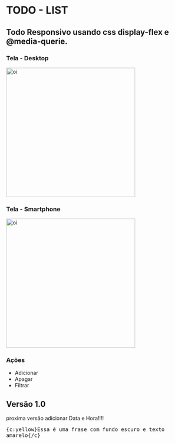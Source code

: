 # TODO - LIST

## Todo Responsivo usando css display-flex e @media-querie.

### Tela - Desktop

<img src="https://user-images.githubusercontent.com/87907917/208271011-421bd3a5-74c2-402b-9909-c8f4e21a9a98.png" title="oi" height="350" weidth="350">

### Tela - Smartphone

<img src="https://user-images.githubusercontent.com/87907917/208271453-b5570c49-2a8e-417a-a097-1f80d0ee5e2b.png" title="oi" height="350" weidth="350">

### **Ações**

* Adicionar
* Apagar
* Filtrar

## Versão 1.0
proxima versão adicionar Data e Hora!!!!

<kbd>{c:yellow}Essa é uma frase com fundo escuro e texto amarelo{/c}</kbd>
